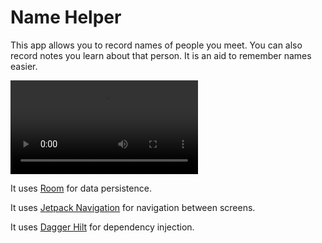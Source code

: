 # Name Helper

This app allows you to record names of people you meet. You can also record notes you learn about that person. It is an aid to remember
names easier.

![Flow through NameHelper app](demo.webm)

It uses [Room](https://developer.android.com/training/data-storage/room/) for data persistence.

It uses [Jetpack Navigation](https://developer.android.com/guide/navigation/) for navigation between screens.

It uses [Dagger Hilt](https://developer.android.com/training/dependency-injection/hilt-android) for dependency injection.
